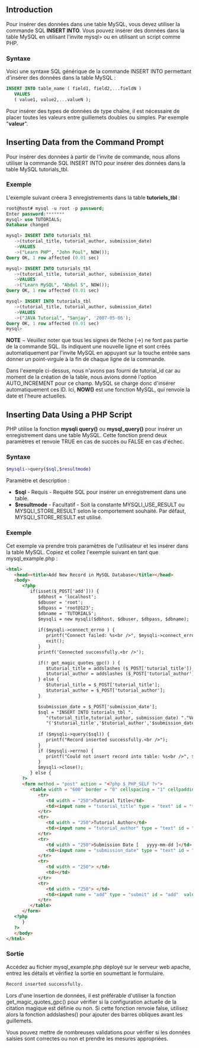 ## Introduction

Pour insérer des données dans une table MySQL, vous devez utiliser la commande SQL **INSERT INTO**. Vous
pouvez insérer des données dans la table MySQL en utilisant l'invite mysql> ou en utilisant un script comme PHP.

### Syntaxe

Voici une syntaxe SQL générique de la commande INSERT INTO permettant d'insérer des données dans la table MySQL :

``` sql
INSERT INTO table_name ( field1, field2,...fieldN )
   VALUES
   ( value1, value2,...valueN );
```

Pour insérer des types de données de type chaîne, il est nécessaire de placer toutes les valeurs entre guillemets 
doubles ou simples. Par exemple "**valeur**".

## Inserting Data from the Command Prompt

Pour insérer des données à partir de l'invite de commande, nous allons utiliser la commande SQL INSERT INTO pour 
insérer des données dans la table MySQL tutorials_tbl.

### Exemple

L'exemple suivant créera 3 enregistrements dans la table **tutoriels_tbl** :

``` sql
root@host# mysql -u root -p password;
Enter password:*******
mysql> use TUTORIALS;
Database changed

mysql> INSERT INTO tutorials_tbl 
   ->(tutorial_title, tutorial_author, submission_date)
   ->VALUES
   ->("Learn PHP", "John Poul", NOW());
Query OK, 1 row affected (0.01 sec)

mysql> INSERT INTO tutorials_tbl
   ->(tutorial_title, tutorial_author, submission_date)
   ->VALUES
   ->("Learn MySQL", "Abdul S", NOW());
Query OK, 1 row affected (0.01 sec)

mysql> INSERT INTO tutorials_tbl
   ->(tutorial_title, tutorial_author, submission_date)
   ->VALUES
   ->("JAVA Tutorial", "Sanjay", '2007-05-06');
Query OK, 1 row affected (0.01 sec)
mysql>
```

**NOTE** − Veuillez noter que tous les signes de flèche (->) ne font pas partie de la commande SQL. Ils indiquent 
une nouvelle ligne et sont créés automatiquement par l'invite MySQL en appuyant sur la touche entrée sans donner 
un point-virgule à la fin de chaque ligne de la commande.

Dans l'exemple ci-dessus, nous n'avons pas fourni de tutorial_id car au moment de la création de la table, nous avions
donné l'option AUTO_INCREMENT pour ce champ. MySQL se charge donc d'insérer automatiquement ces ID. Ici, **NOW()** est une
fonction MySQL, qui renvoie la date et l'heure actuelles.

## Inserting Data Using a PHP Script

PHP utilise la fonction **mysqli query()** ou **mysql_query()** pour insérer un enregistrement dans une table MySQL.
Cette fonction prend deux paramètres et renvoie TRUE en cas de succès ou FALSE en cas d'échec.

### Syntaxe

``` bash
$mysqli->query($sql,$resultmode)
```

Paramètre et description :

  - **$sql** - Requis - Requête SQL pour insérer un enregistrement dans une table.
  - **$resultmode** - Facultatif - Soit la constante MYSQLI_USE_RESULT ou MYSQLI_STORE_RESULT selon le comportement souhaité. Par défaut, MYSQLI_STORE_RESULT est utilisé.

### Exemple

Cet exemple va prendre trois paramètres de l'utilisateur et les insérer dans la table MySQL.
Copiez et collez l'exemple suivant en tant que mysql_example.php :

``` html
<html>
   <head><title>Add New Record in MySQL Database</title></head>
   <body>
      <?php
         if(isset($_POST['add'])) {
            $dbhost = 'localhost';
            $dbuser = 'root';
            $dbpass = 'root@123';
            $dbname = 'TUTORIALS';
            $mysqli = new mysqli($dbhost, $dbuser, $dbpass, $dbname);
         
            if($mysqli->connect_errno ) {
               printf("Connect failed: %s<br />", $mysqli->connect_error);
               exit();
            }
            printf('Connected successfully.<br />');

            if(! get_magic_quotes_gpc() ) {
               $tutorial_title = addslashes ($_POST['tutorial_title']);
               $tutorial_author = addslashes ($_POST['tutorial_author']);
            } else {
               $tutorial_title = $_POST['tutorial_title'];
               $tutorial_author = $_POST['tutorial_author'];
            }

            $submission_date = $_POST['submission_date'];
            $sql = "INSERT INTO tutorials_tbl ".
               "(tutorial_title,tutorial_author, submission_date) "."VALUES ".
               "('$tutorial_title','$tutorial_author','$submission_date')";
           
            if ($mysqli->query($sql)) {
               printf("Record inserted successfully.<br />");
            }
            if ($mysqli->errno) {
               printf("Could not insert record into table: %s<br />", $mysqli->error);
            }
            $mysqli->close();
         } else {
      ?>  
      <form method = "post" action = "<?php $_PHP_SELF ?>">
         <table width = "600" border = "0" cellspacing = "1" cellpadding = "2">
            <tr>
               <td width = "250">Tutorial Title</td>
               <td><input name = "tutorial_title" type = "text" id = "tutorial_title"></td>
            </tr>         
            <tr>
               <td width = "250">Tutorial Author</td>
               <td><input name = "tutorial_author" type = "text" id = "tutorial_author"></td>
            </tr>         
            <tr>
               <td width = "250">Submission Date [   yyyy-mm-dd ]</td>
               <td><input name = "submission_date" type = "text" id = "submission_date"></td>
            </tr>      
            <tr>
               <td width = "250"> </td>
               <td></td>
            </tr>         
            <tr>
               <td width = "250"> </td>
               <td><input name = "add" type = "submit" id = "add"  value = "Add Tutorial"></td>
            </tr>
         </table>
      </form>
   <?php
      }
   ?>
   </body>
</html>
```

### Sortie

Accédez au fichier mysql_example.php déployé sur le serveur web apache, entrez les détails et vérifiez la sortie
en soumettant le formulaire.

``` bash
Record inserted successfully.
```

Lors d'une insertion de données, il est préférable d'utiliser la fonction get_magic_quotes_gpc() pour vérifier si la
configuration actuelle de la citation magique est définie ou non. Si cette fonction renvoie false, utilisez alors la
fonction addslashes() pour ajouter des barres obliques avant les guillemets.

Vous pouvez mettre de nombreuses validations pour vérifier si les données saisies sont correctes ou non et prendre les
mesures appropriées.
